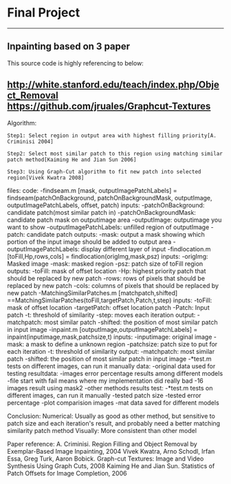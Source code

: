 # Final Project
-------------------------------------
Inpainting based on 3 paper
-------------------------------------
This source code is highly referencing to below:

http://white.stanford.edu/teach/index.php/Object_Removal
https://github.com/jruales/Graphcut-Textures
-------------------------------------
Algorithm:

	Step1: Select region in output area with highest filling priority[A. Criminisi 2004]

	Step2: Select most similar patch to this region using matching similar patch method[Kaiming He and Jian Sun 2006]
	
	Step3: Using Graph-Cut algorithm to fit new patch into selected region[Vivek Kwatra 2008]


files:
	code:
		-findseam.m
			[mask, outputImagePatchLabels] = findseam(patchOnBackground, patchOnBackgroundMask, outputImage, outputImagePatchLabels, offset, patch)
			inputs:
				-patchOnBackground: candidate patch(most similar patch in)
				-patchOnBackgroundMask: candidate patch mask on outputimage area
				-outputImage: outputimage you want to show
				-outputImagePatchLabels: unfilled region of outputImage
				-patch: candidate patch
			outputs:
	            -mask: output a mask showing which portion of the input image should be added to output area
	            -outputImagePatchLabels: display different layer of input
		-findlocation.m
			[toFill,Hp,rows,cols] = findlocation(origImg,mask,psz)
			inputs:
				-origImg: Masked image
				-mask: masked region
				-psz: patch size of toFill region
			outputs:
				-toFill: mask of offset location
				-Hp: highest priority patch that should be replaced by new patch
				-rows: rows of pixels that should be replaced by new patch
				-cols: columns of pixels that should be replaced by new patch
		-MatchingSimilarPatches.m
			[matchpatch,shifted] ==MatchingSimilarPatches(toFill,targetPatch,Patch,t,step)
			inputs: 
				-toFill: mask of offset location
				-targetPatch: offset location patch
				-Patch: Input patch
				-t: threshold of similarity
				-step: moves each iteration
			output:
				-matchpatch: most similar patch
				-shifted: the position of most similar patch in input image
		-inpaint.m
			[outputImage,outputImagePatchLabels] = inpaint(inputimage,mask,patchsize,t)
			inputs: 
				-inputimage: original image
				-mask: a mask to define a unknown region
				-patchsize: patch size to put for each iteration
				-t: threshold of similarity
			output:
				-matchpatch: most similar patch
				-shifted: the position of most similar patch in input image
		-*test.m
			tests on different images, can run it manually
	data:
		-original data used for testing
	resultdata: 
		-images error percentage results among different models
			-file start with fail means where my implementation did really bad
		-16 images result using mask2
		-other methods results
	test:
		-*test.m
			tests on different images, can run it manually
			-tested patch size
			-tested error percentage
			-plot comparision images
			-mat data saved for different models

Conclusion:
	Numerical: Usually as good as other method, but sensitive to patch size and each iteration's result, and probably need a better matching similarity patch method
	Visually: More consistent than other model

Paper reference:
	A. Criminisi. Region Filling and Object Removal by Exemplar-Based Image Inpainting, 2004
	Vivek Kwatra, Arno Schodl, Irfan Essa, Greg Turk, Aaron Bobick. Graph-cut Textures: Image and Video Synthesis Using Graph Cuts, 2008
	Kaiming He and Jian Sun. Statistics of Patch Offsets for Image Completion, 2006


	


	



